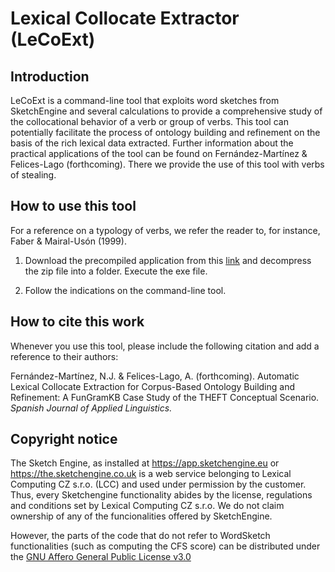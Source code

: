 # Lexical Collocate Extractor (LeCoExt)
## Introduction
LeCoExt is a command-line tool that exploits word sketches from SketchEngine and several calculations to provide a comprehensive study of the collocational behavior of a verb or group of verbs. 
This tool can potentially facilitate the process of ontology building and refinement on the basis of the rich lexical data extracted. Further information about the practical applications of the tool can be found on Fernández-Martínez & Felices-Lago (forthcoming). There we provide the use of this tool with verbs of stealing.


## How to use this tool

For a reference on a typology of verbs, we refer the reader to, for instance, Faber & Mairal-Usón (1999).

1. Download the precompiled application from this [link](https://drive.google.com/file/d/1W4ai5CKUO2nP3xx5g1g2F5pH5OiD2zyc/view?usp=sharing) and decompress the zip file into a folder. Execute the exe file.

2. Follow the indications on the command-line tool.

## How to cite this work
Whenever you use this tool, please include the following citation and add a reference to their authors:

Fernández-Martínez, N.J. & Felices-Lago, A. (forthcoming). Automatic Lexical Collocate Extraction for Corpus-Based Ontology Building and Refinement: A FunGramKB Case Study of the THEFT Conceptual Scenario. *Spanish Journal of Applied Linguistics.*

## Copyright notice

The Sketch Engine, as installed at https://app.sketchengine.eu or https://the.sketchengine.co.uk is a web service belonging to Lexical Computing CZ s.r.o. (LCC) and used under permission by the customer.
Thus, every Sketchengine functionality abides by the license, regulations and conditions set by Lexical Computing CZ s.r.o. We do not claim ownership of any of the funcionalities offered by SketchEngine.

However, the parts of the code that do not refer to WordSketch functionalities (such as computing the CFS score) can be distributed under the [GNU Affero General Public License v3.0](https://choosealicense.com/licenses/agpl-3.0/)
